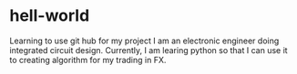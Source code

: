 # hell-world
Learning to use git hub for my project
I am an electronic engineer doing integrated circuit design.  Currently, I am learing python so that I can use it to creating algorithm for my trading in FX.
